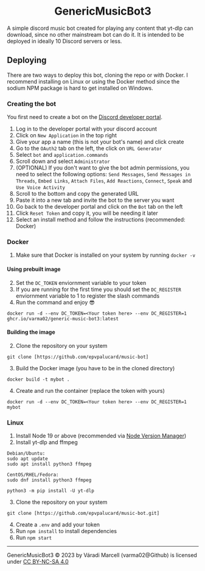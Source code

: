 <center><h1>GenericMusicBot3</h1></center>
A simple discord music bot created for playing any content that yt-dlp can download, since no other mainstream bot can do it. It is intended to be deployed in ideally 10 Discord servers or less.

## Deploying
There are two ways to deploy this bot, cloning the repo or with Docker. I recommend installing on Linux or using the Docker method since the sodium NPM package is hard to get installed on Windows.

### Creating the bot
You first need to create a bot on the [Discord developer portal](https://discord.com/developers/).
1. Log in to the developer portal with your discord account
2. Click on `New Application` in the top right
3. Give your app a name (this is not your bot's name) and click create
4. Go to the `OAuth2` tab on the left, the click on `URL Generator`
5. Select `bot` and `application.commands`
6. Scroll down and select `Administrator`
7. (OPTIONAL) If you don't want to give the bot admin permissions, you need to select the following options: `Send Messages`, `Send Messages in Threads`, `Embed Links`, `Attach Files`, `Add Reactions`, `Connect`, `Speak` and `Use Voice Activity`
8. Scroll to the bottom and copy the generated URL
9. Paste it into a new tab and invite the bot to the server you want
10. Go back to the developer portal and click on the `Bot` tab on the left
11. Click `Reset Token` and copy it, you will be needing it later
12. Select an install method and follow the instructions (recommended: Docker)

### Docker
1. Make sure that Docker is installed on your system by running `docker -v`

#### Using prebuilt image
2. Set the `DC_TOKEN` enviornment variable to your token
3. If you are running for the first time you should set the `DC_REGISTER` enviornment variable to 1 to register the slash commands
4. Run the command and enjoy 😎
```
docker run -d --env DC_TOKEN=<Your token here> --env DC_REGISTER=1 ghcr.io/varma02/generic-music-bot3:latest
```

#### Building the image
2. Clone the repository on your system
```
git clone [https://github.com/epvpalucard/music-bot]
```
3. Build the Docker image (you have to be in the cloned directory)
```
docker build -t mybot .
```
4. Create and run the container (replace the token with yours)
```
docker run -d --env DC_TOKEN=<Your token here> --env DC_REGISTER=1 mybot
```

### Linux
1. Install Node 19 or above (recommended via [Node Version Manager](https://github.com/nvm-sh/nvm))
2. Install yt-dlp and ffmpeg
```
Debian/Ubuntu:
sudo apt update
sudo apt install python3 ffmpeg

CentOS/RHEL/Fedora:
sudo dnf install python3 ffmpeg

python3 -m pip install -U yt-dlp
```
3. Clone the repository on your system
```
git clone [https://github.com/epvpalucard/music-bot.git]
```
4. Create a `.env` and add your token
5. Run `npm install` to install dependencies
6. Run `npm start` 

---
GenericMusicBot3 © 2023 by Váradi Marcell (varma02@Github) is licensed under [CC BY-NC-SA 4.0](http://creativecommons.org/licenses/by-nc-sa/4.0/)
